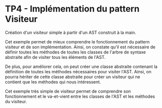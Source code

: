 # TP4 - Implémentation du pattern Visiteur

Création d'un visiteur simple à partir d'un AST construit à la main.

Cet exemple permet de mieux comprendre le fonctionnement du pattern visiteur et de son implémentation.
Ainsi, on constate qu'il est nécessaire de définir toutes les méthodes de toutes les classes de l'arbre de syntaxe abstraite afin de visiter tous les éléments de l'AST.

De plus, pour améliorer cela, on peut créer une classe abstraite contenant la définition de toutes les méthodes nécessaires pour visiter l'AST.
Ainsi, on pourra hériter de cette classe abstraite pour créer un visiteur qui ne contient que les méthodes qui nous intéressent.

Cet exemple très simple de visiteur permet de comprendre son fonctionnement et le va-et-vient entre les classes de l'AST et les méthodes du visiteur.

